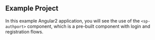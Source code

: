 ## Example Project

In this example Angular2 application, you will see the use of the `<sp-authport>`
component, which is a pre-built component with login and registration flows.